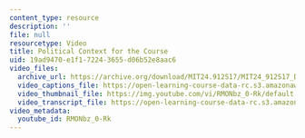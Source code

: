 ```yaml
---
content_type: resource
description: ''
file: null
resourcetype: Video
title: Political Context for the Course
uid: 19ad9470-e1f1-7224-3655-d06b52e8aac6
video_files:
  archive_url: https://archive.org/download/MIT24.912S17/MIT24_912S17_DeGraff_Political_Context_300k.mp4
  video_captions_file: https://open-learning-course-data-rc.s3.amazonaws.com/24-912-black-matters-introduction-to-black-studies-spring-2017/276174dbb9e25d4f93f8c4b8e4dd492f_RMONbz_0-Rk.vtt
  video_thumbnail_file: https://img.youtube.com/vi/RMONbz_0-Rk/default.jpg
  video_transcript_file: https://open-learning-course-data-rc.s3.amazonaws.com/24-912-black-matters-introduction-to-black-studies-spring-2017/219b610a8066f6ad4b62bbeb79bc40b3_RMONbz_0-Rk.pdf
video_metadata:
  youtube_id: RMONbz_0-Rk
---
```

